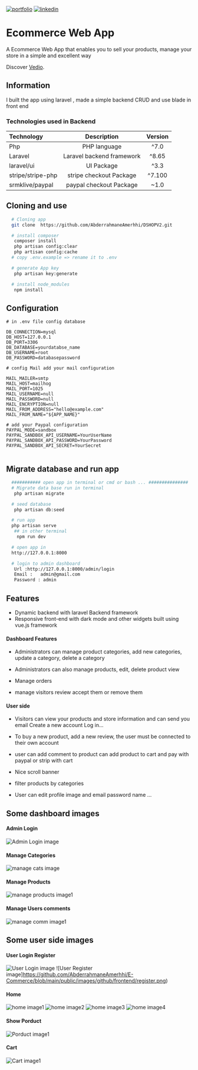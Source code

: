 [![portfolio](https://img.shields.io/badge/my_portfolio-000?style=for-the-badge&logo=ko-fi&logoColor=white)](https://main--abderrahmaneamerrhiportfoliov2.netlify.app/)
[![linkedin](https://img.shields.io/badge/linkedin-0A66C2?style=for-the-badge&logo=linkedin&logoColor=white)](https://www.linkedin.com/in/abderrahmane-amerrhi-807b40201/)

# Ecommerce Web App

A Ecommerce Web App that enables you to sell your products, manage your store in a simple and excellent way

Discover [Vedio](https://abderrahmaneamerrhi.com/assets/sieved-25dda1ed.mp4).

## Information

I built the app using laravel , made a simple backend CRUD and use blade in front end

### Technologies used in Backend

| Technology        |        Description        | Version |
| :---------------- | :-----------------------: | :-----: |
| Php               |       PHP language        |  ^7.0   |
| Laravel           | Laravel backend framework |  ^8.65  |
| laravel/ui        |        UI Package         |  ^3.3   |
| stripe/stripe-php |  stripe checkout Package  | ^7.100  |
| srmklive/paypal   |  paypal checkout Package  |  ~1.0   |

## Cloning and use

```bash or terminal
  # Cloning app
  git clone  https://github.com/AbderrahmaneAmerhhi/DSHOPV2.git

  # install composer
   composer install
   php artisan config:clear
   php artisan config:cache
  # copy .env.example => rename it to .env

  # generate App key
   php artisan key:generate

  # install node_modules
   npm install

```

## Configuration

```env
# in .env file config database

DB_CONNECTION=mysql
DB_HOST=127.0.0.1
DB_PORT=3306
DB_DATABASE=yourdatabse_name
DB_USERNAME=root
DB_PASSWORD=databasepassword

# config Mail add your mail configuration

MAIL_MAILER=smtp
MAIL_HOST=mailhog
MAIL_PORT=1025
MAIL_USERNAME=null
MAIL_PASSWORD=null
MAIL_ENCRYPTION=null
MAIL_FROM_ADDRESS="hello@example.com"
MAIL_FROM_NAME="${APP_NAME}"

# add your Paypal configuration
PAYPAL_MODE=sandbox
PAYPAL_SANDBOX_API_USERNAME=YourUserName
PAYPAL_SANDBOX_API_PASSWORD=YourPassword
PAYPAL_SANDBOX_API_SECRET=YourSecret


```

## Migrate database and run app

```bash or terminal
  ########### open app in terminal or cmd or bash ... ###############
  # Migrate data base run in terminal
   php artisan migrate

  # seed database
   php artisan db:seed

  # run app
  php artisan serve
   ## in other terminal
    npm run dev

  # open app in
  http://127.0.0.1:8000

  # login to admin dashboard
   Url :http://127.0.0.1:8000/admin/login
   Email :   admin@gmail.com
   Password : admin


```

## Features

-   Dynamic backend with laravel Backend framework
-   Responsive front-end with dark mode and other widgets built using vue.js framework

#### Dashboard Features

-   Administrators can manage product categories, add new categories, update a category, delete a category

-   Administrators can also manage products, edit, delete product view

-   Manage orders

-   manage visitors review accept them or remove them

#### User side

-   Visitors can view your products and store information and can send you email Create a new account Log in...

-   To buy a new product, add a new review, the user must be connected to their own account

-   user can add comment to product can add product to cart and pay with paypal or strip with cart
-   Nice scroll banner

-   filter products by categories

-   User can edit profile image and email password name ...

## Some dashboard images

#### Admin Login

![Admin Login image](https://github.com/AbderrahmaneAmerhhi/E-Commerce/blob/main/public/images/github/backend/2023-11-03-22-58-03.png)

#### Manage Categories

![manage cats image](https://github.com/AbderrahmaneAmerhhi/E-Commerce/blob/main/public/images/github/backend/2023-11-03-22-58-23.png)

#### Manage Products

![manage products image1](https://github.com/AbderrahmaneAmerhhi/E-Commerce/blob/main/public/images/github/backend/2023-11-03-22-58-33.png)

#### Manage Users comments

![manage comm image1](https://github.com/AbderrahmaneAmerhhi/E-Commerce/blob/main/public/images/github/backend/2023-11-03-23-00-18.png)

## Some user side images

#### User Login Register

![User Login image](https://github.com/AbderrahmaneAmerhhi/E-Commerce/blob/main/public/images/github/frontend/login.png)
![User Register image]https://github.com/AbderrahmaneAmerhhi/E-Commerce/blob/main/public/images/github/frontend/register.png)

#### Home

![ home image1](https://github.com/AbderrahmaneAmerhhi/E-Commerce/blob/main/public/images/github/frontend/home1.png)
![ home image2](https://github.com/AbderrahmaneAmerhhi/E-Commerce/blob/main/public/images/github/frontend/home2.png)
![ home image3](https://github.com/AbderrahmaneAmerhhi/E-Commerce/blob/main/public/images/github/frontend/HomeProducts.png)
![ home image4](https://github.com/AbderrahmaneAmerhhi/E-Commerce/blob/main/public/images/github/frontend/homecontact.png)

#### Show Porduct

![ Porduct image1](https://github.com/AbderrahmaneAmerhhi/E-Commerce/blob/main/public/images/github/frontend/showproduct.png)

#### Cart

![ Cart image1](https://github.com/AbderrahmaneAmerhhi/E-Commerce/blob/main/public/images/github/frontend/cart.png)

